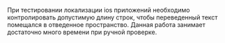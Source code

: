 При тестировании локализации ios приложений необходимо контролировать допустимую длину строк, чтобы переведенный текст помещался в отведенное пространство. Данная работа занимает достаточно много времени при ручной проверке.
